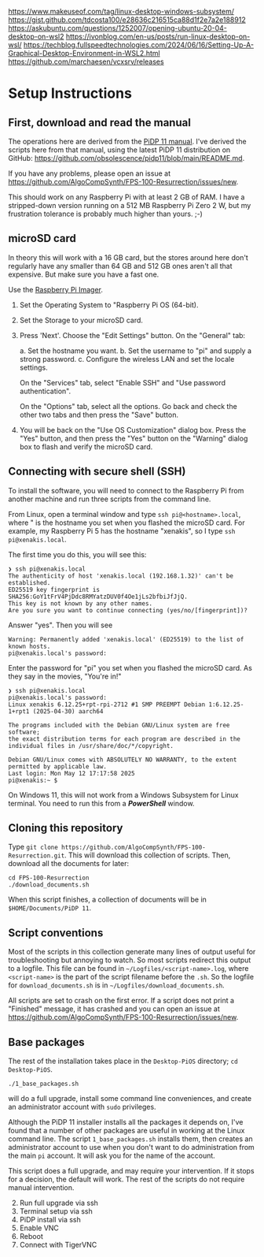 https://www.makeuseof.com/tag/linux-desktop-windows-subsystem/
https://gist.github.com/tdcosta100/e28636c216515ca88d1f2e7a2e188912
https://askubuntu.com/questions/1252007/opening-ubuntu-20-04-desktop-on-wsl2
https://ivonblog.com/en-us/posts/run-linux-desktop-on-wsl/
https://techblog.fullspeedtechnologies.com/2024/06/16/Setting-Up-A-Graphical-Desktop-Environment-in-WSL2.html
https://github.com/marchaesen/vcxsrv/releases


# Setup Instructions

## First, download and read the manual

The operations here are derived from the 
[PiDP 11 manual](https://obsolescence.dev/pidp11/PiDP-11_Manual.pdf).
I've derived the scripts here from that manual, using the latest
PiDP 11 distribution on GitHub:
<https://github.com/obsolescence/pidp11/blob/main/README.md>.

If you have any problems, please open an issue at
<https://github.com/AlgoCompSynth/FPS-100-Resurrection/issues/new>.

This should work on any Raspberry Pi with at least 2 GB of RAM. I
have a stripped-down version running on a 512 MB Raspberry Pi
Zero 2 W, but my frustration tolerance is probably much higher than
yours. ;-)

## microSD card

In theory this will work with a 16 GB card, but the stores around
here don't regularly have any smaller than 64 GB and 512 GB ones
aren't all that expensive. But make sure you have a fast one.

Use the [Raspberry Pi Imager](https://www.raspberrypi.com/software/).

1. Set the Operating System to "Raspberry Pi OS (64-bit).
2. Set the Storage to your microSD card.
3. Press 'Next'. Choose the "Edit Settings" button. On the "General" tab:

    a. Set the hostname you want.
    b. Set the username to "pi" and supply a strong password.
    c. Configure the wireless LAN and set the locale settings.

    On the "Services" tab, select "Enable SSH" and "Use password authentication".

    On the "Options" tab, select all the options. Go back and check the other
    two tabs and then press the "Save" button.

4. You will be back on the "Use OS Customization" dialog box. Press the "Yes"
button, and then press the "Yes" button on the "Warning" dialog box to flash
and verify the microSD card.

## Connecting with secure shell (SSH)

To install the software, you will need to connect to the Raspberry Pi
from another machine and run three scripts from the command line.

From Linux, open a terminal window and type `ssh pi@<hostname>.local`,
where "<hostname> is the hostname you set when you flashed the microSD
card. For example, my Raspberry Pi 5 has the hostname "xenakis", so I
type `ssh pi@xenakis.local`.

The first time you do this, you will see this:

```
❯ ssh pi@xenakis.local
The authenticity of host 'xenakis.local (192.168.1.32)' can't be established.
ED25519 key fingerprint is SHA256:GoY1tFrV4PjDdc8RMYatzDUV0f4Oe1jLs2bfbiJfJjQ.
This key is not known by any other names.
Are you sure you want to continue connecting (yes/no/[fingerprint])?
```

Answer "yes". Then you will see

```
Warning: Permanently added 'xenakis.local' (ED25519) to the list of known hosts.
pi@xenakis.local's password:
```

Enter the password for "pi" you set when you flashed the microSD card.
As they say in the movies, "You're in!"

```
❯ ssh pi@xenakis.local 
pi@xenakis.local's password: 
Linux xenakis 6.12.25+rpt-rpi-2712 #1 SMP PREEMPT Debian 1:6.12.25-1+rpt1 (2025-04-30) aarch64

The programs included with the Debian GNU/Linux system are free software;
the exact distribution terms for each program are described in the
individual files in /usr/share/doc/*/copyright.

Debian GNU/Linux comes with ABSOLUTELY NO WARRANTY, to the extent
permitted by applicable law.
Last login: Mon May 12 17:17:58 2025
pi@xenakis:~ $
```

On Windows 11, this will not work from a Windows Subsystem for Linux
terminal. You need to run this from a ***PowerShell*** window.

## Cloning this repository

Type `git clone https://github.com/AlgoCompSynth/FPS-100-Resurrection.git`.
This will download this collection of scripts. Then, download all the
documents for later:

```
cd FPS-100-Resurrection
./download_documents.sh
```

When this script finishes, a collection of documents will be in
`$HOME/Documents/PiDP 11`.

## Script conventions

Most of the scripts in this collection generate many lines of output
useful for troubleshooting but annoying to watch. So most scripts
redirect this output to a logfile. This file can be found in
`~/Logfiles/<script-name>.log`, where `<script-name>` is the part
of the script filename before the `.sh`. So the logfile for
`download_documents.sh` is in `~/Logfiles/download_documents.sh`.

All scripts are set to crash on the first error. If a script
does not print a "Finished" message, it has crashed and you
can open an issue at
<https://github.com/AlgoCompSynth/FPS-100-Resurrection/issues/new>.

## Base packages

The rest of the installation takes place in the `Desktop-PiOS` directory;
`cd Desktop-PiOS`.

```
./1_base_packages.sh
```

will do a full upgrade, install some command line conveniences,
and create an administrator account with `sudo` privileges.

Although the PiDP 11 installer installs all the packages it depends
on, I've found that a number of other packages are useful in working
at the Linux command line. The script `1_base_packages.sh` installs
them, then creates an administrator account to use when you don't
want to do administration from the main `pi` account. It will ask
you for the name of the account.

This script does a full upgrade, and may require your intervention.
If it stops for a decision, the default will work. The rest of the
scripts do not require manual intervention.

2. Run full upgrade via ssh
3. Terminal setup via ssh
4. PiDP install via ssh
5. Enable VNC
6. Reboot
7. Connect with TigerVNC
